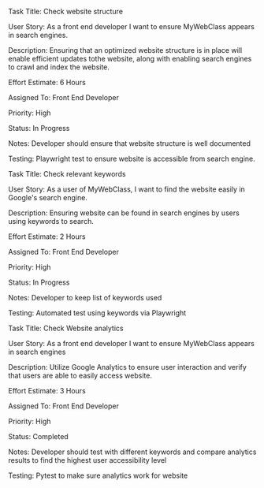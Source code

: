 Task Title: Check website structure

User Story: As a front end developer I want to ensure MyWebClass appears in search engines.

Description: Ensuring that an optimized website structure is in place will enable efficient updates tothe website, along with enabling search engines to crawl and index the website.

Effort Estimate: 6 Hours

Assigned To: Front End Developer

Priority: High

Status: In Progress

Notes: Developer should ensure that website structure is well documented

Testing: Playwright test to ensure website is accessible from search engine.


Task Title: Check relevant keywords

User Story: As a user of MyWebClass, I want to find the website easily in Google's search engine.

Description: Ensuring website can be found in search engines by users using keywords to search. 

Effort Estimate: 2 Hours

Assigned To: Front End Developer

Priority: High

Status: In Progress

Notes: Developer to keep list of keywords used

Testing: Automated test using keywords via Playwright


Task Title: Check Website analytics

User Story: As a front end developer I want to ensure MyWebClass appears in search engines

Description: Utilize Google Analytics to ensure user interaction and verify that users are able to easily access website.

Effort Estimate: 3 Hours

Assigned To: Front End Developer

Priority: High

Status: Completed

Notes: Developer should test with different keywords and compare analytics results to find the highest user accessibility level

Testing: Pytest to make sure analytics work for website